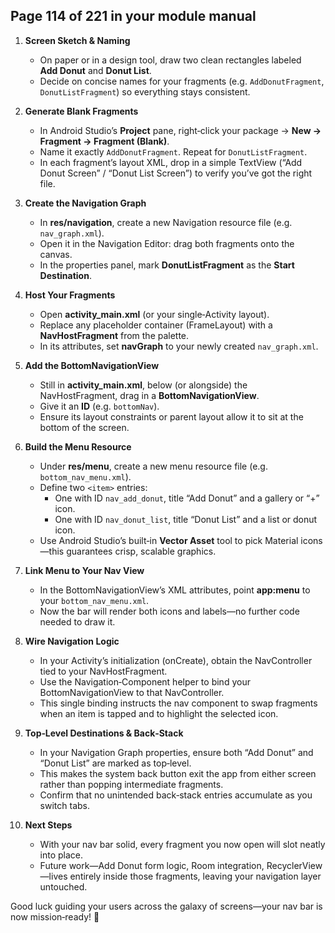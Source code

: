 ## Page 114 of 221  in your module manual

1. **Screen Sketch & Naming**  
   - On paper or in a design tool, draw two clean rectangles labeled **Add Donut** and **Donut List**.  
   - Decide on concise names for your fragments (e.g. `AddDonutFragment`, `DonutListFragment`) so everything stays consistent.

2. **Generate Blank Fragments**  
   - In Android Studio’s **Project** pane, right‑click your package → **New → Fragment → Fragment (Blank)**.  
   - Name it exactly `AddDonutFragment`. Repeat for `DonutListFragment`.  
   - In each fragment’s layout XML, drop in a simple TextView (“Add Donut Screen” / “Donut List Screen”) to verify you’ve got the right file.

3. **Create the Navigation Graph**  
   - In **res/navigation**, create a new Navigation resource file (e.g. `nav_graph.xml`).  
   - Open it in the Navigation Editor: drag both fragments onto the canvas.  
   - In the properties panel, mark **DonutListFragment** as the **Start Destination**.

4. **Host Your Fragments**  
   - Open **activity_main.xml** (or your single‑Activity layout).  
   - Replace any placeholder container (FrameLayout) with a **NavHostFragment** from the palette.  
   - In its attributes, set **navGraph** to your newly created `nav_graph.xml`.

5. **Add the BottomNavigationView**  
   - Still in **activity_main.xml**, below (or alongside) the NavHostFragment, drag in a **BottomNavigationView**.  
   - Give it an **ID** (e.g. `bottomNav`).  
   - Ensure its layout constraints or parent layout allow it to sit at the bottom of the screen.

6. **Build the Menu Resource**  
   - Under **res/menu**, create a new menu resource file (e.g. `bottom_nav_menu.xml`).  
   - Define two `<item>` entries:  
     - One with ID `nav_add_donut`, title “Add Donut” and a gallery or “+” icon.  
     - One with ID `nav_donut_list`, title “Donut List” and a list or donut icon.  
   - Use Android Studio’s built‑in **Vector Asset** tool to pick Material icons—this guarantees crisp, scalable graphics.

7. **Link Menu to Your Nav View**  
   - In the BottomNavigationView’s XML attributes, point **app:menu** to your `bottom_nav_menu.xml`.  
   - Now the bar will render both icons and labels—no further code needed to draw it.

8. **Wire Navigation Logic**  
   - In your Activity’s initialization (onCreate), obtain the NavController tied to your NavHostFragment.  
   - Use the Navigation‑Component helper to bind your BottomNavigationView to that NavController.  
   - This single binding instructs the nav component to swap fragments when an item is tapped and to highlight the selected icon.

9. **Top‑Level Destinations & Back‑Stack**  
   - In your Navigation Graph properties, ensure both “Add Donut” and “Donut List” are marked as top‑level.  
   - This makes the system back button exit the app from either screen rather than popping intermediate fragments.  
   - Confirm that no unintended back‑stack entries accumulate as you switch tabs.

10. **Next Steps**  
    - With your nav bar solid, every fragment you now open will slot neatly into place.  
    - Future work—Add Donut form logic, Room integration, RecyclerView—lives entirely inside those fragments, leaving your navigation layer untouched.  

Good luck guiding your users across the galaxy of screens—your nav bar is now mission‑ready! 🚀

